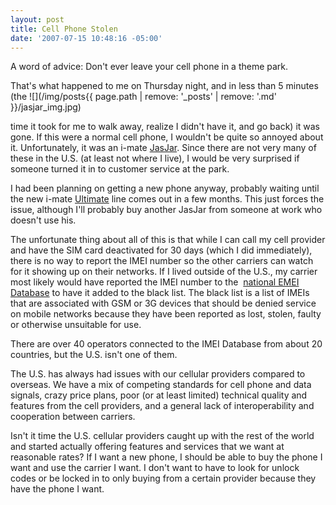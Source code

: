 ```yaml
---
layout: post
title: Cell Phone Stolen
date: '2007-07-15 10:48:16 -05:00'
---
```


A word of advice: Don't ever leave your cell phone in a theme park.

That's what happened to me on Thursday night, and in less than 5 minutes (the ![](/img/posts{{ page.path | remove: '_posts' | remove: '.md' }}/jasjar_img.jpg)

time it took for me to walk away, realize I didn't have it, and go back) it was gone. If this were a normal cell phone, I wouldn't be quite so annoyed about it. Unfortunately, it was an i-mate [JasJar](https://www.clubimate.com/t-DETAILS_JAMCH.aspx). Since there are not very many of these in the U.S. (at least not where I live), I would be very surprised if someone turned it in to customer service at the park.

I had been planning on getting a new phone anyway, probably waiting until the new i-mate [Ultimate](https://www.clubimate.com/ultimate/) line comes out in a few months. This just forces the issue, although I'll probably buy another JasJar from someone at work who doesn't use his.

The unfortunate thing about all of this is that while I can call my cell provider and have the SIM card deactivated for 30 days (which I did immediately), there is no way to report the IMEI number so the other carriers can watch for it showing up on their networks. If I lived outside of the U.S., my carrier most likely would have reported the IMEI number to the  [national EMEI Database](http://www.gsmworld.com/using/security/index.shtml) to have it added to the black list. The black list is a list of IMEIs that are associated with GSM or 3G devices that should be denied service on mobile networks because they have been reported as lost, stolen, faulty or otherwise unsuitable for use.

There are over 40 operators connected to the IMEI Database from about 20 countries, but the U.S. isn't one of them.

The U.S. has always had issues with our cellular providers compared to overseas. We have a mix of competing standards for cell phone and data signals, crazy price plans, poor (or at least limited) technical quality and features from the cell providers, and a general lack of interoperability and cooperation between carriers.

Isn't it time the U.S. cellular providers caught up with the rest of the world and started actually offering features and services that we want at reasonable rates? If I want a new phone, I should be able to buy the phone I want and use the carrier I want. I don't want to have to look for unlock codes or be locked in to only buying from a certain provider because they have the phone I want.
